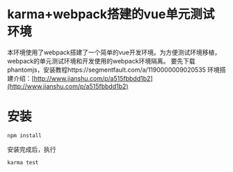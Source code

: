 # karma+webpack搭建的vue单元测试环境
本环境使用了webpack搭建了一个简单的vue开发环境。为方便测试环境移植，webpack的单元测试环境和开发使用的webpack环境隔离。
要先下载phantomjs，安装教程https://segmentfault.com/a/1190000009020535
环境搭建介绍：[http://www.jianshu.com/p/a515fbbdd1b2](http://www.jianshu.com/p/a515fbbdd1b2)

# 安装
```
npm install
```
安装完成后，执行
```
karma test
```